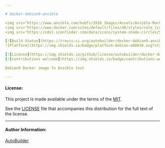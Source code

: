 ```yaml
---

# docker-debian9-ansible

<img src="https://www.ansible.com/hubfs/2016_Images/Assets/Ansible-Mark-Large-RGB-Pool.png?hsLang=en-us" width="10%" height="10%" alt="Ansible logo" align="right"/>
<img src="https://www.docker.com/sites/default/files/d8/styles/role_icon/public/2019-07/Moby-logo.png" width="13%" height="13%" alt="Docker logo" align="right"/>
<img src="https://cdn1.iconfinder.com/data/icons/system-shade-circles/512/debian-512.pngg" width="10%" height="10%" alt="Debian logo" align="right"/>

[![Build Status](https://travis-ci.org/autobuilder/docker-debian9-ansible.svg?branch=master)](https://travis-ci.org/autobuilder/docker-debian9-ansible)
![Platform](https://img.shields.io/badge/platform-debian-a80030.svg?style=flat) 

[![License](https://img.shields.io/github/license/autobuilder/docker-debian9-ansible)](https://opensource.org/licenses/MIT)
[![contributions welcome](https://img.shields.io/badge/contributions-welcome-brightgreen.svg?style=flat)](https://github.com/autobuilder/docker-debian9-ansible/issues)

Debian9 Docker image fo Ansible test

---
```


#### License:

This project is made available under the terms of the [MIT][mit].

See the [LICENSE][license] file that accompanies this distribution for the full text of the license.

---

#### Author Information:

[AutoBuilder][autobuilder]

[kitchenci]: https://kitchen.ci
[mit]: https://opensource.org/licenses/MIT
[license]: https://github.com/autobuilder/docker-debian9-ansible/blob/master/LICENSE
[autobuilder]: https://github.com/autobuilder
[ansiblelint]: https://docs.ansible.com/ansible-lint/